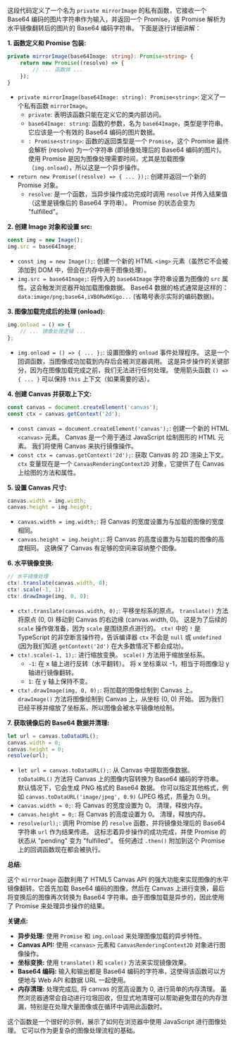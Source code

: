这段代码定义了一个名为 `private mirrorImage` 的私有函数，它接收一个 Base64 编码的图片字符串作为输入，并返回一个 Promise，该 Promise 解析为水平镜像翻转后的图片的 Base64 编码字符串。  下面是逐行详细讲解：

**1. 函数定义和 Promise 包装:**

```typescript
private mirrorImage(base64Image: string): Promise<string> {
    return new Promise((resolve) => {
        // ... 函数体 ...
    });
}
```

*   `private mirrorImage(base64Image: string): Promise<string>`:  定义了一个私有函数 `mirrorImage`。
    *   `private`: 表明该函数只能在定义它的类内部访问。
    *   `base64Image: string`:  函数的参数，名为 `base64Image`，类型是字符串。它应该是一个有效的 Base64 编码的图片数据。
    *   `: Promise<string>`: 函数的返回类型是一个 `Promise`，这个 Promise 最终会解析 (resolve) 为一个字符串 (即镜像处理后的 Base64 编码的图片)。  使用 Promise 是因为图像处理需要时间，尤其是加载图像（`img.onload`），所以这是一个异步操作。
*   `return new Promise((resolve) => { ... });`: 创建并返回一个新的 Promise 对象。
    *   `resolve`:  是一个函数，当异步操作成功完成时调用 `resolve` 并传入结果值（这里是镜像后的 Base64 字符串）。  Promise 的状态会变为 "fulfilled"。

**2. 创建 Image 对象和设置 src:**

```typescript
const img = new Image();
img.src = base64Image;
```

*   `const img = new Image();`:  创建一个新的 HTML `<img>` 元素（虽然它不会被添加到 DOM 中，但会在内存中用于图像处理）。
*   `img.src = base64Image;`:  将传入的 `base64Image` 字符串设置为图像的 `src` 属性。这会触发浏览器开始加载图像数据。  Base64 数据的格式通常是这样的：`data:image/png;base64,iVBORw0KGgo...` (省略号表示实际的编码数据)。

**3. 图像加载完成后的处理 (onload):**

```typescript
img.onload = () => {
    // ... 镜像处理逻辑 ...
};
```

*   `img.onload = () => { ... };`:  设置图像的 `onload` 事件处理程序。  这是一个回调函数，当图像成功加载到内存后会被浏览器调用。  这是异步操作的关键部分，因为在图像加载完成之前，我们无法进行任何处理。  使用箭头函数 `() => { ... }` 可以保持 `this` 上下文（如果需要的话）。

**4. 创建 Canvas 并获取上下文:**

```typescript
const canvas = document.createElement('canvas');
const ctx = canvas.getContext('2d');
```

*   `const canvas = document.createElement('canvas');`:  创建一个新的 HTML `<canvas>` 元素。  Canvas 是一个用于通过 JavaScript 绘制图形的 HTML 元素。  我们将使用 Canvas 来执行镜像操作。
*   `const ctx = canvas.getContext('2d');`:  获取 Canvas 的 2D 渲染上下文。  `ctx` 变量现在是一个 `CanvasRenderingContext2D` 对象，它提供了在 Canvas 上绘图的方法和属性。

**5. 设置 Canvas 尺寸:**

```typescript
canvas.width = img.width;
canvas.height = img.height;
```

*   `canvas.width = img.width;`:  将 Canvas 的宽度设置为与加载的图像的宽度相同。
*   `canvas.height = img.height;`: 将 Canvas 的高度设置为与加载的图像的高度相同。  这确保了 Canvas 有足够的空间来容纳整个图像。

**6. 水平镜像变换:**

```typescript
// 水平镜像处理
ctx!.translate(canvas.width, 0);
ctx!.scale(-1, 1);
ctx!.drawImage(img, 0, 0);
```

*   `ctx!.translate(canvas.width, 0);`:  平移坐标系的原点。  `translate()` 方法将原点 (0, 0) 移动到 Canvas 的右边缘 (canvas.width, 0)。  这是为了后续的 `scale` 操作做准备，因为 `scale` 是围绕原点进行的。  `ctx!` 中的 `!` 是 TypeScript 的非空断言操作符，告诉编译器 `ctx` 不会是 `null` 或 `undefined` (因为我们知道 `getContext('2d')` 在大多数情况下都会成功)。
*   `ctx!.scale(-1, 1);`:  进行缩放变换。  `scale()` 方法用于缩放坐标系。
    *   `-1`:  在 x 轴上进行反转（水平翻转）。  将 x 坐标乘以 -1，相当于将图像沿 y 轴进行镜像翻转。
    *   `1`:  在 y 轴上保持不变。
*   `ctx!.drawImage(img, 0, 0);`:  将加载的图像绘制到 Canvas 上。  `drawImage()` 方法将图像绘制到 Canvas 上，从坐标 (0, 0) 开始。  因为我们已经平移并缩放了坐标系，所以图像会被水平镜像地绘制。

**7. 获取镜像后的 Base64 数据并清理:**

```typescript
let url = canvas.toDataURL();
canvas.width = 0;
canvas.height = 0;
resolve(url);
```

*   `let url = canvas.toDataURL();`:  从 Canvas 中提取图像数据。  `toDataURL()` 方法将 Canvas 上的图像内容转换为 Base64 编码的字符串。  默认情况下，它会生成 PNG 格式的 Base64 数据。  你可以指定其他格式，例如 `canvas.toDataURL('image/jpeg', 0.9)` (JPEG 格式，质量为 0.9)。
*   `canvas.width = 0;`:  将 Canvas 的宽度设置为 0。 清理，释放内存。
*   `canvas.height = 0;`: 将 Canvas 的高度设置为 0。 清理，释放内存。
*   `resolve(url);`:  调用 Promise 的 `resolve` 函数，并将镜像处理后的 Base64 字符串 `url` 作为结果传递。  这标志着异步操作的成功完成，并使 Promise 的状态从 "pending" 变为 "fulfilled"。  任何通过 `.then()` 附加到这个 Promise 上的回调函数现在都会被执行。

**总结:**

这个 `mirrorImage` 函数利用了 HTML5 Canvas API 的强大功能来实现图像的水平镜像翻转。它首先加载 Base64 编码的图像，然后在 Canvas 上进行变换，最后将变换后的图像再次转换为 Base64 字符串。由于图像加载是异步的，因此使用了 Promise 来处理异步操作的结果。

**关键点:**

*   **异步处理:** 使用 `Promise` 和 `img.onload` 来处理图像加载的异步特性。
*   **Canvas API:** 使用 `<canvas>` 元素和 `CanvasRenderingContext2D` 对象进行图像操作。
*   **坐标变换:** 使用 `translate()` 和 `scale()` 方法来实现镜像效果。
*   **Base64 编码:**  输入和输出都是 Base64 编码的字符串，这使得该函数可以方便地与 Web API 和数据 URL 一起使用。
*   **内存清理:**  处理完成后, 将 canvas 的宽高设置为 0, 进行简单的内存清理。 虽然浏览器通常会自动进行垃圾回收，但显式地清理可以帮助避免潜在的内存泄漏，特别是在处理大量图像或在循环中调用此函数时。

这个函数是一个很好的示例，展示了如何在浏览器中使用 JavaScript 进行图像处理。 它可以作为更复杂的图像处理流程的基础。

